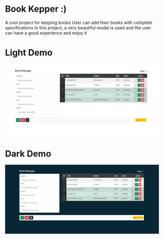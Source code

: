 # Book Kepper :)

A cool project for keeping books
User can add their books with complete specifications
In this project, a very beautiful modal is used and the user can have a good experience and enjoy it


# Light Demo
<div align="center">
  <img src="./public/image/demo-01.PNG" alt="Algorithmic Mind Exercises Logo">
</div>


# Dark Demo
<div align="center">
  <img src="./public/image/demo-02.PNG" alt="Algorithmic Mind Exercises Logo">
</div>
